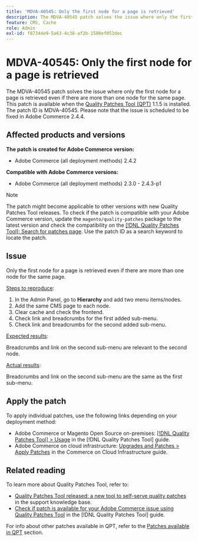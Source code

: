 ```yaml
---
title: 'MDVA-40545: Only the first node for a page is retrieved'
description: The MDVA-40545 patch solves the issue where only the first node for a page is retrieved even if there are more than one node for the same page. This patch is available when the [Quality Patches Tool (QPT)](https://experienceleague.adobe.com/en/docs/commerce-operations/tools/quality-patches-tool/quality-patches-tool-to-self-serve-quality-patches) 1.1.5 is installed. The patch ID is MDVA-40545. Please note that the issue is scheduled to be fixed in Adobe Commerce 2.4.4.
feature: CMS, Cache
role: Admin
exl-id: f87344e9-5a63-4c38-af2b-1500ef053dec
---
```

# MDVA-40545: Only the first node for a page is retrieved

The MDVA-40545 patch solves the issue where only the first node for a page is retrieved even if there are more than one node for the same page. This patch is available when the [Quality Patches Tool (QPT)](https://experienceleague.adobe.com/en/docs/commerce-operations/tools/quality-patches-tool/quality-patches-tool-to-self-serve-quality-patches) 1.1.5 is installed. The patch ID is MDVA-40545. Please note that the issue is scheduled to be fixed in Adobe Commerce 2.4.4.

## Affected products and versions

**The patch is created for Adobe Commerce version:**

* Adobe Commerce (all deployment methods) 2.4.2

**Compatible with Adobe Commerce versions:**

* Adobe Commerce (all deployment methods) 2.3.0 - 2.4.3-p1

>[!NOTE]
>
>The patch might become applicable to other versions with new Quality Patches Tool releases. To check if the patch is compatible with your Adobe Commerce version, update the `magento/quality-patches` package to the latest version and check the compatibility on the [[!DNL Quality Patches Tool]: Search for patches page](https://experienceleague.adobe.com/en/docs/commerce-operations/tools/quality-patches-tool/quality-patches-tool-to-self-serve-quality-patches). Use the patch ID as a search keyword to locate the patch.

## Issue

Only the first node for a page is retrieved even if there are more than one node for the same page.

<u>Steps to reproduce</u>:

1. In the Admin Panel, go to **Hierarchy** and add two menu items/nodes.
1. Add the same CMS page to each node.
1. Clear cache and check the frontend.
1. Check link and breadcrumbs for the first added sub-menu.
1. Check link and breadcrumbs for the second added sub-menu.

<u>Expected results</u>:

Breadcrumbs and link on the second sub-menu are relevant to the second node.

<u>Actual results</u>:

Breadcrumbs and link on the second sub-menu are the same as the first sub-menu.

## Apply the patch

To apply individual patches, use the following links depending on your deployment method:

* Adobe Commerce or Magento Open Source on-premises: [[!DNL Quality Patches Tool] > Usage](/help/tools/quality-patches-tool/usage.md) in the [!DNL Quality Patches Tool] guide.
* Adobe Commerce on cloud infrastructure: [Upgrades and Patches > Apply Patches](https://experienceleague.adobe.com/docs/commerce-cloud-service/user-guide/develop/upgrade/apply-patches.html) in the Commerce on Cloud Infrastructure guide.

## Related reading

To learn more about Quality Patches Tool, refer to:

* [Quality Patches Tool released: a new tool to self-serve quality patches](https://experienceleague.adobe.com/en/docs/commerce-operations/tools/quality-patches-tool/quality-patches-tool-to-self-serve-quality-patches) in the support knowledge base.
* [Check if patch is available for your Adobe Commerce issue using Quality Patches Tool](/help/tools/quality-patches-tool/patches-available-in-qpt/check-patch-for-magento-issue-with-magento-quality-patches.md) in the [!DNL Quality Patches Tool] guide.

For info about other patches available in QPT, refer to the [Patches available in QPT](https://support.magento.com/hc/en-us/sections/360010506631-Patches-available-in-MQP-tool-) section.
